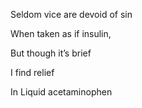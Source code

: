 Seldom vice are devoid of sin

When taken as if insulin,

But though it’s brief

I find relief 

In Liquid acetaminophen